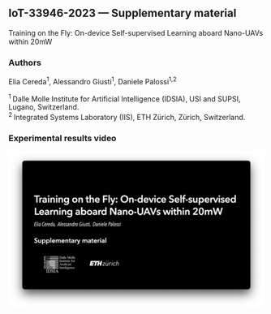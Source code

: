 ## IoT-33946-2023 — Supplementary material

Training on the Fly: On-device Self-supervised Learning aboard Nano-UAVs within 20mW

### Authors
Elia Cereda<sup>1</sup>,
Alessandro Giusti<sup>1</sup>,
Daniele Palossi<sup>1,2</sup>

<sup>1 </sup>Dalle Molle Institute for Artificial Intelligence (IDSIA), USI and SUPSI, Lugano, Switzerland.<br>
<sup>2 </sup>Integrated Systems Laboratory (IIS), ETH Zürich, Zürich, Switzerland.<br>

### Experimental results video

<a href="https://youtu.be/z0VNqoLw2lo">
  <img src="images/video_cover.png" alt="Experimental results video" width="800">  
</a>
